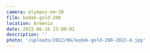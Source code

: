 ```yaml
---
camera: olympus-om-10
film: kodak-gold-200
location: Armenia
date: 2022-06-16 23:00:01
description: ''
photo: '/uploads/2022/06/kodak-gold-200-2022-4.jpg'
---
```

